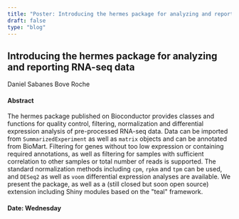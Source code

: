```yaml
---
title: "Poster: Introducing the hermes package for analyzing and reporting RNA-seq data"
draft: false
type: "blog"
---
```


## Introducing the hermes package for analyzing and reporting RNA-seq data
Daniel Sabanes Bove
Roche
#### Abstract

The hermes package published on Bioconductor provides classes and functions for quality control, filtering, normalization and differential expression analysis of pre-processed RNA-seq data. Data can be imported from `SummarizedExperiment` as well as `matrix` objects and can be annotated from BioMart. Filtering for genes without too low expression or containing required annotations, as well as filtering for samples with sufficient correlation to other samples or total number of reads is supported. The standard normalization methods including `cpm`, `rpkm` and `tpm` can be used, and `DESeq2` as well as `voom` differential expression analyses are available.  We present the package, as well as a (still closed but soon open source) extension including Shiny modules based on the "teal" framework.

#### Date: Wednesday
